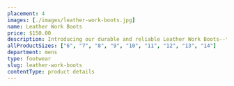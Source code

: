 ```yaml
---
placement: 4
images: [./images/leather-work-boots.jpg]
name: Leather Work Boots
price: $150.00
description: Introducing our durable and reliable Leather Work Boots--the perfect addition to any working man's wardrobe. Hand crafted from high-quality leather, these boots are designed to provide maximum protection and support for your feet, no matter the task at hand.
allProductSizes: ["6", "7", "8", "9", "10", "11", "12", "13", "14"]
department: mens
type: footwear
slug: leather-work-boots
contentType: product details
---
```

